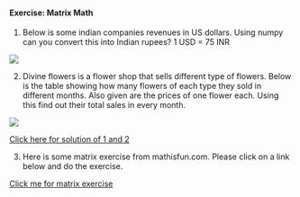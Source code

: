 #### Exercise: Matrix Math
1. Below is some indian companies revenues in US dollars. Using numpy can you convert this into Indian rupees? 1 USD = 75 INR

![](revenue_usd.jpg)

2. Divine flowers is a flower shop that sells different type of flowers. Below is the table showing how many flowers of each type they sold in different months. Also given are the prices of one flower each. Using this find out their total sales in every month.

![](flowers.jpg)

[Click here for solution of 1 and 2](https://github.com/Atif2227/Deep-Learning/blob/main/4_matrix_math_exercise_solution.ipynb)

3. Here is some matrix exercise from mathisfun.com. Please click on a link below and do the exercise.

[Click me for matrix exercise](https://www.mathopolis.com/questions/q.html?id=714&t=mif&qs=714_715_716_717_2394_2395_2397_2396_8473_8474_8475_8476&site=1&ref=2f616c67656272612f6d61747269782d6d756c7469706c79696e672e68746d6c&title=486f7720746f204d756c7469706c79204d61747269636573)

